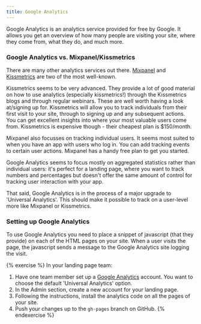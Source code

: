 ```yaml
---
title: Google Analytics
---
```


Google Analytics is an analytics service provided for free by Google. It allows you get an overview of how many people are visiting your site, where they come from, what they do, and much more. 

### Google Analytics vs. Mixpanel/Kissmetrics

There are many other analytics services out there. [Mixpanel](https://mixpanel.com/) and [Kissmetrics](https://www.kissmetrics.com/) are two of the most well-known.

Kissmetrics seems to be very advanced. They provide a lot of good material on how to use analytics (especially kissmetrics!) through the Kissmetrics blogs and through regular webinars. These are well worth having a look at/signing up for. Kissmetrics will allow you to track individuals from their first visit to your site, through to signing up and any subsequent actions. You can get excellent insights into where your most valuable users come from. Kissmetrics is expensive though - their cheapest plan is $150/month. 

Mixpanel also focusses on tracking individual users. It seems most suited to when you have an app with users who log in. You can add tracking events to certain user actions. Mixpanel has a handy free plan to get you started.

Google Analytics seems to focus mostly on aggregated statistics rather than individual users: it's perfect for a landing page, where you want to track numbers and percentages but doesn't offer the same amount of control for tracking user interaction with your app.

That said, Google Analytics is in the process of a major upgrade to 'Universal Analytics'. This should make it possible to track on a user-level more like Mixpanel or Kissmetrics.

### Setting up Google Analytics

To use Google Analytics you need to place a snippet of javascript (that they provide) on each of the HTML pages on your site. When a user visits the page, the javascript sends a message to the Google Analytics site logging the visit.

{% exercise %}
In your landing page team:
1. Have one team member set up a [Google Analytics](http://www.google.com/analytics/) account. You want to choose the default 'Universal Analytics' option.
2. In the Admin section, create a new account for your landing page.
3. Following the instructions, install the analytics code on all the pages of your site.
4. Push your changes up to the `gh-pages` branch on GitHub.
{% endexercise %}